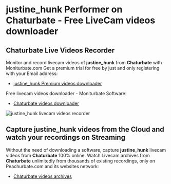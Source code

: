 # justine_hunk Performer on Chaturbate - Free LiveCam videos downloader

## Chaturbate Live Videos Recorder

Monitor and record livecam videos of **justine_hunk** from **Chaturbate** with Moniturbate.com
Get a premium trial for free by just and only registering with your Email address:
* [justine_hunk Premium videos downloader](https://moniturbate.com/request-demo-licence-key.html)

Free livecam videos downloader - Moniturbate Software:
* [Chaturbate videos downloader](https://moniturbate.com/moniturbate-download-software.html)

![justine_hunk livecam videos recorder](https://peachurnet.com/templates/moniturbate-software.png)


## Capture justine_hunk videos from the Cloud and watch your recordings on Streaming

Without the need of downloading a software, capture **justine_hunk** livecam videos from **Chaturbate** 100% online.
Watch Livecam archives from **Chaturbate** unlimitedly from thousands of existing recordings, only on Peachurbate.com and its websites network:
* [Chaturbate videos archives](https://peachurnet.com/)